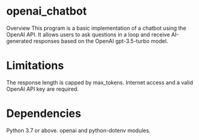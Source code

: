 # openai_chatbot
Overview
This program is a basic implementation of a chatbot using the OpenAI API. 
It allows users to ask questions in a loop and receive AI-generated responses based on the OpenAI gpt-3.5-turbo model.
# Limitations
The response length is capped by max_tokens.
Internet access and a valid OpenAI API key are required.
# Dependencies
Python 3.7 or above.
openai and python-dotenv modules.


